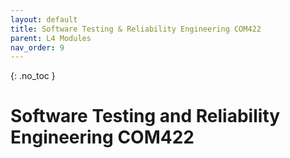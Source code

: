 ```yaml
---
layout: default
title: Software Testing & Reliability Engineering COM422
parent: L4 Modules
nav_order: 9
---
```


{: .no_toc }


# Software Testing and Reliability Engineering COM422



